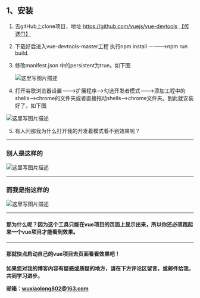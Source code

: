 ## 1、安装

 1. 去gitHub上clone项目，地址 https://github.com/vuejs/vue-devtools    [【传送门】](https://github.com/vuejs/vue-devtools)
 
 2.  下载好后进入vue-devtools-master工程  执行npm install ----->npm run build.
 
 3. 修改manifest.json 中的persistent为true。如下图
 
	![这里写图片描述](http://img.blog.csdn.net/20170725180434383?watermark/2/text/aHR0cDovL2Jsb2cuY3Nkbi5uZXQvd3hsMTU1NQ==/font/5a6L5L2T/fontsize/400/fill/I0JBQkFCMA==/dissolve/70/gravity/SouthEast)
	
 4. 打开谷歌浏览器设置--->扩展程序-->勾选开发者模式--->添加工程中的shells-->chrome的文件夹或者直接拖动shells-->chrome文件夹。到此就安装好了。如下图

  ![这里写图片描述](http://img.blog.csdn.net/20170725175034787?watermark/2/text/aHR0cDovL2Jsb2cuY3Nkbi5uZXQvd3hsMTU1NQ==/font/5a6L5L2T/fontsize/400/fill/I0JBQkFCMA==/dissolve/70/gravity/SouthEast)
  
 5.  有人问那我为什么打开我的开发着模式看不到效果呢？


----------


###  **别人是这样的**
												 
![这里写图片描述](http://img.blog.csdn.net/20170725175504648?watermark/2/text/aHR0cDovL2Jsb2cuY3Nkbi5uZXQvd3hsMTU1NQ==/font/5a6L5L2T/fontsize/400/fill/I0JBQkFCMA==/dissolve/70/gravity/SouthEast)
	 


----------

### **而我是指这样的**

 ![这里写图片描述](http://img.blog.csdn.net/20170725175532105?watermark/2/text/aHR0cDovL2Jsb2cuY3Nkbi5uZXQvd3hsMTU1NQ==/font/5a6L5L2T/fontsize/400/fill/I0JBQkFCMA==/dissolve/70/gravity/SouthEast)


----------



#### 那为什么呢？因为这个工具只能在vue项目的页面上显示出来，所以你还必须跑起来一个vue项目才能看到效果。



----------
#### 那就快点启动自己的vue项目去页面看看效果吧！

**如果您对我的博客内容有疑惑或质疑的地方，请在下方评论区留言，或邮件给我，共同学习进步。**

**邮箱：wuxiaolong802@163.com**